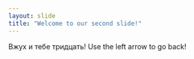 ```yaml
---
layout: slide
title: "Welcome to our second slide!"
---
```

Вжух и тебе тридцать!
Use the left arrow to go back!
